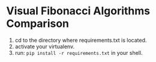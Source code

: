 # Visual Fibonacci Algorithms Comparison

1. cd to the directory where requirements.txt is located.
2. activate your virtualenv.
3. run: ```pip install -r requirements.txt``` in your shell.